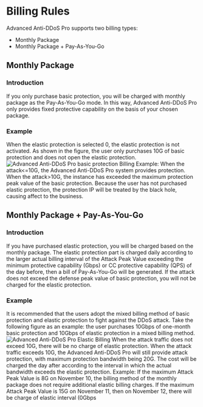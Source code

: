 # Billing Rules

Advanced Anti-DDoS Pro supports two billing types:

* Monthly Package
* Monthly Package + Pay-As-You-Go

## Monthly Package
### Introduction
If you only purchase basic protection, you will be charged with monthly package as the Pay-As-You-Go mode.
In this way, Advanced Anti-DDoS Pro only provides fixed protective capability on the basis of your chosen package.

### Example
When the elastic protection is selected 0, the elastic protection is not activated.
As shown in the figure, the user only purchases 10G of basic protection and does not open the elastic protection.
![Advanced Anti-DDoS Pro basic protection Billing](https://github.com/jdcloudcom/cn/blob/edit/image/Advanced%20Anti-DDoS/billing2.png)
Example: When the attack<=10G, the Advanced Anti-DDoS Pro system provides protection.
    When the attack>10G, the instance has exceeded the maximum protection peak value of the basic protection. Because the user has not purchased elastic protection, the protection IP will be treated by the black hole, causing affect to the business.





## Monthly Package + Pay-As-You-Go
### Introduction
If you have purchased elastic protection, you will be charged based on the monthly package.
The elastic protection part is charged daily according to the larger actual billing interval of the Attack Peak Value exceeding the minimum protective capability (Gbps) or CC protective capability (QPS) of the day before,
then a bill of Pay-As-You-Go will be generated.
If the attack does not exceed the defense peak value of basic protection, you will not be charged for the elastic protection.

### Example
It is recommended that the users adopt the mixed billing method of basic protection and elastic protection to fight against the DDoS attack.
Take the following figure as an example: the user purchases 10Gbps of one-month basic protection and 10Gbps of elastic protection in a mixed billing method.
![Advanced Anti-DDoS Pro Elastic Billing](https://github.com/jdcloudcom/cn/blob/edit/image/Advanced%20Anti-DDoS/billing1.png)
When the attack traffic does not exceed 10G, there will be no charge of elastic protection. When the attack traffic exceeds 10G, the Advanced Anti-DDoS Pro will still provide attack protection, with maximum protection bandwidth being 20G. The cost will be charged the day after according to the interval in which the actual bandwidth exceeds the elastic protection.
Example: If the maximum Attack Peak Value is 8G on November 10, the billing method of the monthly package does not require additional elastic billing charges.
   If the maximum Attack Peak Value is 15G on November 11, then on November 12, there will be charge of elastic interval (0Gbps
